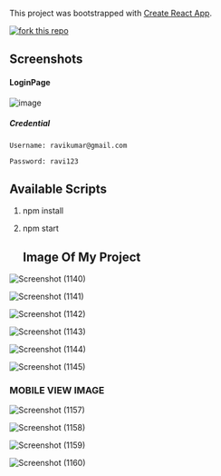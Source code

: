 This project was bootstrapped with [Create React App](https://github.com/facebook/create-react-app).

[![fork this repo](http://githubbadges.com/fork.svg?user=kishan0725&repo=Foodie)](http://github.com/kishan0725/Foodie/fork)


## Screenshots

#### LoginPage

![image](https://user-images.githubusercontent.com/36665975/74603119-17c17800-50d6-11ea-823e-6bedca6d54bb.png)

##### Credential

    Username: ravikumar@gmail.com

    Password: ravi123


## Available Scripts

1. npm install
2. npm start

   ## Image Of My Project
![Screenshot (1140)](https://github.com/user-attachments/assets/b0b5e6e2-2300-4377-9801-c6d62d8a4409)


![Screenshot (1141)](https://github.com/user-attachments/assets/18c1f301-f652-4e5c-87de-abc55bd0ae35)

![Screenshot (1142)](https://github.com/user-attachments/assets/19828d88-fb7d-4b40-989e-bacb3998d25c) 

![Screenshot (1143)](https://github.com/user-attachments/assets/f966cc8b-0e14-46dd-a87b-c5bb7ecc2358)

![Screenshot (1144)](https://github.com/user-attachments/assets/90404bb4-d287-464c-bd5d-c539e294a4e2)

![Screenshot (1145)](https://github.com/user-attachments/assets/5e0ca962-6f5a-44aa-b0d0-8bc26af4f32c)

### MOBILE VIEW IMAGE
![Screenshot (1157)](https://github.com/user-attachments/assets/951f11b0-56c2-4fc6-a4ff-1f5ddb8d9043)

![Screenshot (1158)](https://github.com/user-attachments/assets/48a30738-6d6e-4be3-be9b-721046786262)

![Screenshot (1159)](https://github.com/user-attachments/assets/3ed7afe7-e4f4-46da-a702-1a6846926444)

![Screenshot (1160)](https://github.com/user-attachments/assets/ed97e989-f719-4703-9ecc-0d7b1f5fca8e)

